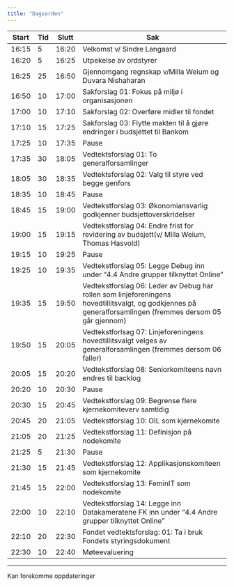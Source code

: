 ```yaml
---
title: "Dagsorden"
---
```


| Start | Tid | Slutt | Sak |
|---|---|---|---|
| 16:15 | 5 | 16:20 | Velkomst v/ Sindre Langaard |
| 16:20 | 5 | 16:25 | Utpekelse av ordstyrer |
| 16:25 | 25 | 16:50 | Gjennomgang regnskap v/Milla Weium og Duvara Nishaharan |
| 16:50 | 10 | 17:00 | Sakforslag 01: Fokus på miljø i organisasjonen |
| 17:00 | 10 | 17:10 | Sakforslag 02: Overføre midler til fondet |
| 17:10 | 15 | 17:25 | Sakforslag 03: Flytte makten til å gjøre endringer i budsjettet til Bankom |
| 17:25 | 10 | 17:35 | Pause |
| 17:35 | 30 | 18:05 | Vedtektsforslag 01: To generalforsamlinger |
| 18:05 | 30 | 18:35 | Vedtektsforslag 02: Valg til styre ved begge genfors |
| 18:35 | 10 | 18:45 | Pause |
| 18:45 | 15 | 19:00 | Vedtekstforslag 03: Økonomiansvarlig godkjenner budsjettoverskridelser |
| 19:00 | 15 | 19:15 | Vedtekstforslag 04: Endre frist for revidering av budsjett(v/ Milla Weium, Thomas Hasvold) |
| 19:15 | 10 | 19:25 | Pause |
| 19:25 | 10 | 19:35 | Vedtekstforslag 05: Legge Debug inn under “4.4 Andre grupper tilknyttet Online” |
| 19:35 | 15 | 19:50 | Vedtekstforslag 06: Leder av Debug har rollen som linjeforeningens hovedtillitsvalgt, og godkjennes på generalforsamlingen (fremmes dersom 05 går gjennom) |
| 19:50 | 15 | 20:05 | Vedtekstforlsag 07: Linjeforeningens hovedtillitsvalgt velges av generalforsamlingen (fremmes dersom 06 faller) |
| 20:05 | 15 | 20:20 | Vedtekstforslag 08: Seniorkomiteens navn endres til backlog |
| 20:20 | 10 | 20:30 | Pause |
| 20:30 | 15 | 20:45 | Vedtekstforslag 09: Begrense flere kjernekomiteverv samtidig |
| 20:45 | 20 | 21:05 | Vedtekstforslag 10: OIL som kjernekomite |
| 21:05 | 20 | 21:25 | Vedtekstforslag 11: Definisjon på nodekomite  |
| 21:25 | 5 | 21:30 | Pause |
| 21:30 | 15 | 21:45 | Vedtekstforslag 12: Applikasjonskomiteen som kjernekomite |
| 21:45 | 15 | 22:00 | Vedtekstforslag 13: FeminIT som nodekomite |
| 22:00 | 10 | 22:10 | Vedtekstforslag 14: Legge inn Datakameratene FK inn under “4.4 Andre grupper tilknyttet Online” |
| 22:10 | 20 | 22:30 | Fondet vedtektsforslag: 01: Ta i bruk Fondets styringsdokument |
| 22:30 | 10 | 22:40 | Møteevaluering |


--- 
Kan forekomme oppdateringer